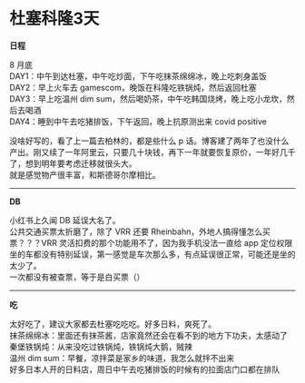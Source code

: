 # 杜塞科隆3天

**日程**

8 月底  
DAY1：中午到达杜塞，中午吃炒面，下午吃抹茶绵绵冰，晚上吃刺身盖饭  
DAY2：早上火车去 gamescom，晚饭在科隆吃铁锅炖，然后返回杜塞  
DAY3：早上吃温州 dim sum，然后喝奶茶，中午吃韩国烧烤，晚上吃小龙坎，然后去喝酒  
DAY4：睡到中午去吃猪排饭，下午返回，晚上抗原测出来 covid positive  


没啥好写的，看了上一篇去柏林的，都是些什么 p 话。博客建了两年了也没什么产出。刚又续了一年阿里云，只要几十块钱，再下一年就要恢复原价，一年好几千了，想到明年要考虑迁移就很头大。  
就是感觉物产很丰富，和斯德哥尔摩相比。

<hr class="wp-block-separator" />

**DB**

小红书上久闻 DB 延误大名了。  
公共交通买票太折磨了，除了 VRR 还要 Rheinbahn，外地人搞得懂怎么买票？？？VRR 灵活扣费的那个功能用不了，因为我手机没法一直给 app 定位权限  
坐的车都没有特别延误，第一感觉是车次那么多，有点延误很正常，可能还是坐的太少了。  
一次都没有被查票，等于是白买票（）

<hr class="wp-block-separator" />

**吃**

太好吃了，建议大家都去杜塞吃吃吃。好多日料，爽死了。  
抹茶绵绵冰：里面还有抹茶酱，店家竟然还会在看不到的地方下功夫，太感动了  
秦堡铁锅炖：从来没吃过铁锅炖，铁锅炖大鹅，贼辣  
温州 dim sum：早餐，凉拌菜是家乡的味道，我怎么就拌不出来  
好多日本人开的日料店，周日中午去吃猪排饭的时候有的拉面店门口都在排队<figure class="wp-block-gallery has-nested-images columns-default is-cropped"> <figure class="wp-block-image size-large">

<div class='fancybox-wrapper lazyload-container-unload' data-fancybox='post-images' href='http://apodized.com/wp-content/uploads/2023/09/IMG_20230825_191808__01-scaled.jpg'>
  <img class="lazyload lazyload-style-1" src="data:image/svg+xml;base64,PCEtLUFyZ29uTG9hZGluZy0tPgo8c3ZnIHdpZHRoPSIxIiBoZWlnaHQ9IjEiIHhtbG5zPSJodHRwOi8vd3d3LnczLm9yZy8yMDAwL3N2ZyIgc3Ryb2tlPSIjZmZmZmZmMDAiPjxnPjwvZz4KPC9zdmc+"  loading="lazy" width="2560" height="1569" data-id="526"  data-original="http://apodized.com/wp-content/uploads/2023/09/IMG_20230825_191808__01-scaled.jpg" src="data:image/png;base64,iVBORw0KGgoAAAANSUhEUgAAAAEAAAABCAYAAAAfFcSJAAAAAXNSR0IArs4c6QAAAARnQU1BAACxjwv8YQUAAAAJcEhZcwAADsQAAA7EAZUrDhsAAAANSURBVBhXYzh8+PB/AAffA0nNPuCLAAAAAElFTkSuQmCC" alt="" class="wp-image-526"  sizes="(max-width: 2560px) 100vw, 2560px" />
</div></figure> <figure class="wp-block-image size-large">

<div class='fancybox-wrapper lazyload-container-unload' data-fancybox='post-images' href='http://apodized.com/wp-content/uploads/2023/09/IMG_20230826_083258__01-scaled.jpg'>
  <img class="lazyload lazyload-style-1" src="data:image/svg+xml;base64,PCEtLUFyZ29uTG9hZGluZy0tPgo8c3ZnIHdpZHRoPSIxIiBoZWlnaHQ9IjEiIHhtbG5zPSJodHRwOi8vd3d3LnczLm9yZy8yMDAwL3N2ZyIgc3Ryb2tlPSIjZmZmZmZmMDAiPjxnPjwvZz4KPC9zdmc+"  loading="lazy" width="2560" height="2017" data-id="525"  data-original="http://apodized.com/wp-content/uploads/2023/09/IMG_20230826_083258__01-scaled.jpg" src="data:image/png;base64,iVBORw0KGgoAAAANSUhEUgAAAAEAAAABCAYAAAAfFcSJAAAAAXNSR0IArs4c6QAAAARnQU1BAACxjwv8YQUAAAAJcEhZcwAADsQAAA7EAZUrDhsAAAANSURBVBhXYzh8+PB/AAffA0nNPuCLAAAAAElFTkSuQmCC" alt="" class="wp-image-525"  sizes="(max-width: 2560px) 100vw, 2560px" />
</div></figure> <figure class="wp-block-image size-large">

<div class='fancybox-wrapper lazyload-container-unload' data-fancybox='post-images' href='http://apodized.com/wp-content/uploads/2023/09/wx_camera_1693043446489__01.jpg'>
  <img class="lazyload lazyload-style-1" src="data:image/svg+xml;base64,PCEtLUFyZ29uTG9hZGluZy0tPgo8c3ZnIHdpZHRoPSIxIiBoZWlnaHQ9IjEiIHhtbG5zPSJodHRwOi8vd3d3LnczLm9yZy8yMDAwL3N2ZyIgc3Ryb2tlPSIjZmZmZmZmMDAiPjxnPjwvZz4KPC9zdmc+"  loading="lazy" width="1080" height="1080" data-id="521"  data-original="http://apodized.com/wp-content/uploads/2023/09/wx_camera_1693043446489__01.jpg" src="data:image/png;base64,iVBORw0KGgoAAAANSUhEUgAAAAEAAAABCAYAAAAfFcSJAAAAAXNSR0IArs4c6QAAAARnQU1BAACxjwv8YQUAAAAJcEhZcwAADsQAAA7EAZUrDhsAAAANSURBVBhXYzh8+PB/AAffA0nNPuCLAAAAAElFTkSuQmCC" alt="" class="wp-image-521"  sizes="(max-width: 1080px) 100vw, 1080px" />
</div></figure> </figure> <figure class="wp-block-gallery has-nested-images columns-default is-cropped"> <figure class="wp-block-image size-large">

<div class='fancybox-wrapper lazyload-container-unload' data-fancybox='post-images' href='http://apodized.com/wp-content/uploads/2023/09/IMG_20230826_094814__01-scaled.jpg'>
  <img class="lazyload lazyload-style-1" src="data:image/svg+xml;base64,PCEtLUFyZ29uTG9hZGluZy0tPgo8c3ZnIHdpZHRoPSIxIiBoZWlnaHQ9IjEiIHhtbG5zPSJodHRwOi8vd3d3LnczLm9yZy8yMDAwL3N2ZyIgc3Ryb2tlPSIjZmZmZmZmMDAiPjxnPjwvZz4KPC9zdmc+"  loading="lazy" width="2560" height="1661" data-id="527"  data-original="http://apodized.com/wp-content/uploads/2023/09/IMG_20230826_094814__01-scaled.jpg" src="data:image/png;base64,iVBORw0KGgoAAAANSUhEUgAAAAEAAAABCAYAAAAfFcSJAAAAAXNSR0IArs4c6QAAAARnQU1BAACxjwv8YQUAAAAJcEhZcwAADsQAAA7EAZUrDhsAAAANSURBVBhXYzh8+PB/AAffA0nNPuCLAAAAAElFTkSuQmCC" alt="" class="wp-image-527"  sizes="(max-width: 2560px) 100vw, 2560px" />
</div></figure> <figure class="wp-block-image size-large">

<div class='fancybox-wrapper lazyload-container-unload' data-fancybox='post-images' href='http://apodized.com/wp-content/uploads/2023/09/IMG_20230824_181130__01-scaled.jpg'>
  <img class="lazyload lazyload-style-1" src="data:image/svg+xml;base64,PCEtLUFyZ29uTG9hZGluZy0tPgo8c3ZnIHdpZHRoPSIxIiBoZWlnaHQ9IjEiIHhtbG5zPSJodHRwOi8vd3d3LnczLm9yZy8yMDAwL3N2ZyIgc3Ryb2tlPSIjZmZmZmZmMDAiPjxnPjwvZz4KPC9zdmc+"  loading="lazy" width="2560" height="2560" data-id="524"  data-original="http://apodized.com/wp-content/uploads/2023/09/IMG_20230824_181130__01-scaled.jpg" src="data:image/png;base64,iVBORw0KGgoAAAANSUhEUgAAAAEAAAABCAYAAAAfFcSJAAAAAXNSR0IArs4c6QAAAARnQU1BAACxjwv8YQUAAAAJcEhZcwAADsQAAA7EAZUrDhsAAAANSURBVBhXYzh8+PB/AAffA0nNPuCLAAAAAElFTkSuQmCC" alt="" class="wp-image-524"  sizes="(max-width: 2560px) 100vw, 2560px" />
</div></figure> <figure class="wp-block-image size-large">

<div class='fancybox-wrapper lazyload-container-unload' data-fancybox='post-images' href='http://apodized.com/wp-content/uploads/2023/09/mmexport1694008868167.jpg'>
  <img class="lazyload lazyload-style-1" src="data:image/svg+xml;base64,PCEtLUFyZ29uTG9hZGluZy0tPgo8c3ZnIHdpZHRoPSIxIiBoZWlnaHQ9IjEiIHhtbG5zPSJodHRwOi8vd3d3LnczLm9yZy8yMDAwL3N2ZyIgc3Ryb2tlPSIjZmZmZmZmMDAiPjxnPjwvZz4KPC9zdmc+"  loading="lazy" width="1702" height="1276" data-id="522"  data-original="http://apodized.com/wp-content/uploads/2023/09/mmexport1694008868167.jpg" src="data:image/png;base64,iVBORw0KGgoAAAANSUhEUgAAAAEAAAABCAYAAAAfFcSJAAAAAXNSR0IArs4c6QAAAARnQU1BAACxjwv8YQUAAAAJcEhZcwAADsQAAA7EAZUrDhsAAAANSURBVBhXYzh8+PB/AAffA0nNPuCLAAAAAElFTkSuQmCC" alt="" class="wp-image-522"  sizes="(max-width: 1702px) 100vw, 1702px" />
</div></figure> </figure> <figure class="wp-block-gallery has-nested-images columns-default is-cropped"> <figure class="wp-block-image size-large">

<div class='fancybox-wrapper lazyload-container-unload' data-fancybox='post-images' href='http://apodized.com/wp-content/uploads/2023/09/IMG_20230826_214926__01-scaled.jpg'>
  <img class="lazyload lazyload-style-1" src="data:image/svg+xml;base64,PCEtLUFyZ29uTG9hZGluZy0tPgo8c3ZnIHdpZHRoPSIxIiBoZWlnaHQ9IjEiIHhtbG5zPSJodHRwOi8vd3d3LnczLm9yZy8yMDAwL3N2ZyIgc3Ryb2tlPSIjZmZmZmZmMDAiPjxnPjwvZz4KPC9zdmc+"  loading="lazy" width="2433" height="2560" data-id="536"  data-original="http://apodized.com/wp-content/uploads/2023/09/IMG_20230826_214926__01-scaled.jpg" src="data:image/png;base64,iVBORw0KGgoAAAANSUhEUgAAAAEAAAABCAYAAAAfFcSJAAAAAXNSR0IArs4c6QAAAARnQU1BAACxjwv8YQUAAAAJcEhZcwAADsQAAA7EAZUrDhsAAAANSURBVBhXYzh8+PB/AAffA0nNPuCLAAAAAElFTkSuQmCC" alt="" class="wp-image-536"  sizes="(max-width: 2433px) 100vw, 2433px" />
</div></figure> <figure class="wp-block-image size-large">

<div class='fancybox-wrapper lazyload-container-unload' data-fancybox='post-images' href='http://apodized.com/wp-content/uploads/2023/09/mmexport1692889143769__01.jpg'>
  <img class="lazyload lazyload-style-1" src="data:image/svg+xml;base64,PCEtLUFyZ29uTG9hZGluZy0tPgo8c3ZnIHdpZHRoPSIxIiBoZWlnaHQ9IjEiIHhtbG5zPSJodHRwOi8vd3d3LnczLm9yZy8yMDAwL3N2ZyIgc3Ryb2tlPSIjZmZmZmZmMDAiPjxnPjwvZz4KPC9zdmc+"  loading="lazy" width="2418" height="1934" data-id="520"  data-original="http://apodized.com/wp-content/uploads/2023/09/mmexport1692889143769__01.jpg" src="data:image/png;base64,iVBORw0KGgoAAAANSUhEUgAAAAEAAAABCAYAAAAfFcSJAAAAAXNSR0IArs4c6QAAAARnQU1BAACxjwv8YQUAAAAJcEhZcwAADsQAAA7EAZUrDhsAAAANSURBVBhXYzh8+PB/AAffA0nNPuCLAAAAAElFTkSuQmCC" alt="" class="wp-image-520"  sizes="(max-width: 2418px) 100vw, 2418px" />
</div></figure> </figure> 

<hr class="wp-block-separator" />

**Gamescom**

周五去的，普通观众票 10 am 进场，人挤人进去就差不多 10.30 了，黑神话就排队 300 分钟了。emmmm 我还是非常膈应游戏科学这个团队。  
除了任天堂区都没什么感兴趣的，就当见见世面吧（）  
下午有德国区 splatoon championship 的线下比赛。后面是涂地比赛就没看了，冠军队伍里有个贼强的电锯。

<div class="wp-block-image">
  <figure class="aligncenter size-large is-resized">
  
  <div class='fancybox-wrapper lazyload-container-unload' data-fancybox='post-images' href='http://apodized.com/wp-content/uploads/2023/09/IMG_20230825_095238__01-1024x768.jpg'>
    <img class="lazyload lazyload-style-1" src="data:image/svg+xml;base64,PCEtLUFyZ29uTG9hZGluZy0tPgo8c3ZnIHdpZHRoPSIxIiBoZWlnaHQ9IjEiIHhtbG5zPSJodHRwOi8vd3d3LnczLm9yZy8yMDAwL3N2ZyIgc3Ryb2tlPSIjZmZmZmZmMDAiPjxnPjwvZz4KPC9zdmc+"  loading="lazy" data-original="http://apodized.com/wp-content/uploads/2023/09/IMG_20230825_095238__01-1024x768.jpg" src="data:image/png;base64,iVBORw0KGgoAAAANSUhEUgAAAAEAAAABCAYAAAAfFcSJAAAAAXNSR0IArs4c6QAAAARnQU1BAACxjwv8YQUAAAAJcEhZcwAADsQAAA7EAZUrDhsAAAANSURBVBhXYzh8+PB/AAffA0nNPuCLAAAAAElFTkSuQmCC" alt="" class="wp-image-530" width="586" height="440"  sizes="(max-width: 586px) 100vw, 586px" />
  </div><figcaption>等待进场的人人人人人</figcaption></figure>
</div>

<div class="wp-block-image">
  <figure class="aligncenter size-large is-resized">
  
  <div class='fancybox-wrapper lazyload-container-unload' data-fancybox='post-images' href='http://apodized.com/wp-content/uploads/2023/09/IMG_20230825_150943__01-1024x760.jpg'>
    <img class="lazyload lazyload-style-1" src="data:image/svg+xml;base64,PCEtLUFyZ29uTG9hZGluZy0tPgo8c3ZnIHdpZHRoPSIxIiBoZWlnaHQ9IjEiIHhtbG5zPSJodHRwOi8vd3d3LnczLm9yZy8yMDAwL3N2ZyIgc3Ryb2tlPSIjZmZmZmZmMDAiPjxnPjwvZz4KPC9zdmc+"  loading="lazy" data-original="http://apodized.com/wp-content/uploads/2023/09/IMG_20230825_150943__01-1024x760.jpg" src="data:image/png;base64,iVBORw0KGgoAAAANSUhEUgAAAAEAAAABCAYAAAAfFcSJAAAAAXNSR0IArs4c6QAAAARnQU1BAACxjwv8YQUAAAAJcEhZcwAADsQAAA7EAZUrDhsAAAANSURBVBhXYzh8+PB/AAffA0nNPuCLAAAAAElFTkSuQmCC" alt="" class="wp-image-523" width="591" height="438"  sizes="(max-width: 591px) 100vw, 591px" />
  </div><figcaption>比赛选手，就很刻板印象</figcaption></figure>
</div>

<div class="wp-block-image">
  <figure class="aligncenter size-large is-resized">
  
  <div class='fancybox-wrapper lazyload-container-unload' data-fancybox='post-images' href='http://apodized.com/wp-content/uploads/2023/09/MTXX_MH20230829_181534316-1024x679.jpg'>
    <img class="lazyload lazyload-style-1" src="data:image/svg+xml;base64,PCEtLUFyZ29uTG9hZGluZy0tPgo8c3ZnIHdpZHRoPSIxIiBoZWlnaHQ9IjEiIHhtbG5zPSJodHRwOi8vd3d3LnczLm9yZy8yMDAwL3N2ZyIgc3Ryb2tlPSIjZmZmZmZmMDAiPjxnPjwvZz4KPC9zdmc+"  loading="lazy" data-original="http://apodized.com/wp-content/uploads/2023/09/MTXX_MH20230829_181534316-1024x679.jpg" src="data:image/png;base64,iVBORw0KGgoAAAANSUhEUgAAAAEAAAABCAYAAAAfFcSJAAAAAXNSR0IArs4c6QAAAARnQU1BAACxjwv8YQUAAAAJcEhZcwAADsQAAA7EAZUrDhsAAAANSURBVBhXYzh8+PB/AAffA0nNPuCLAAAAAElFTkSuQmCC" alt="" class="wp-image-531" width="592" height="392"  sizes="(max-width: 592px) 100vw, 592px" />
  </div><figcaption>战利品展示，领了一堆没啥用的贴纸</figcaption></figure>
</div>

<hr class="wp-block-separator" />

**见网友**

很开心，我和网友都好 i （mbti 的那个 i），一个个说话都贼客气，那种气氛我的语文水平描述不出来，也有可能是只有我跟大家不熟吧。  
感觉像和高中同学出去玩，感谢喷喷，感谢任天堂。醒醒，我已经 25 岁了。

以上就是我的 600 字小作文了。
